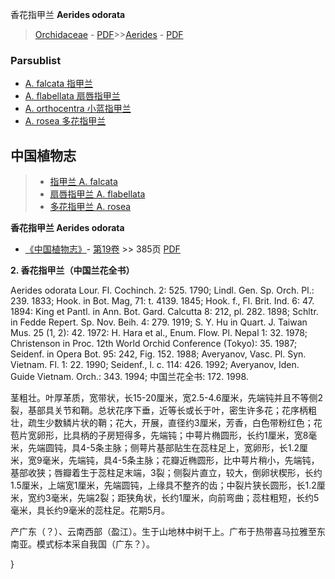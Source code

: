 香花指甲兰 **Aerides odorata**

> [Orchidaceae](http://www.iplant.cn/info/Orchidaceae?t=foc) - [PDF](http://www.iplant.cn/foc/pdf/Orchidaceae.pdf)>>[Aerides](Aerides-指甲兰属.md) - [PDF](http://www.iplant.cn/foc/pdf/Aerides.pdf)


### Parsublist

* [A.  falcata  指甲兰](Aerides-falcata-指甲兰.md)
* [A.  flabellata  扇唇指甲兰](Aerides-flabellata-扇唇指甲兰.md)
* [A.  orthocentra  小蓝指甲兰](Aerides-orthocentra-小蓝指甲兰.md)
* [A.  rosea  多花指甲兰](Aerides-rosea-多花指甲兰.md)

## 中国植物志

> * [指甲兰  A.  falcata](Aerides-falcata-指甲兰.md)
> * [扇唇指甲兰  A.  flabellata](Aerides-flabellata-扇唇指甲兰.md)
> * [多花指甲兰  A.  rosea](Aerides-rosea-多花指甲兰.md)

**香花指甲兰 Aerides odorata**

* [《中国植物志》](http://www.iplant.cn/frps)- [第19卷](http://www.iplant.cn/frps/vol/19) >> 385页 [PDF](http://www.iplant.cn/frps/pdf/19/385.pdf)

**2. 香花指甲兰（中国兰花全书）**

Aerides odorata Lour. Fl. Cochinch. 2: 525. 1790; Lindl. Gen. Sp. Orch. Pl.: 239. 1833; Hook. in Bot. Mag, 71: t. 4139. 1845; Hook. f., Fl. Brit. Ind. 6: 47. 1894: King et Pantl. in Ann. Bot. Gard. Calcutta 8: 212, pl. 282. 1898; Schltr. in Fedde Repert. Sp. Nov. Beih. 4: 279. 1919; S. Y. Hu in Quart. J. Taiwan Mus. 25 (1, 2): 42. 1972: H. Hara et al., Enum. Flow. Pl. Nepal 1: 32. 1978; Christenson in Proc. 12th World Orchid Conference (Tokyo): 35. 1987; Seidenf. in Opera Bot. 95: 242, Fig. 152. 1988; Averyanov, Vasc. Pl. Syn. Vietnam. Fl. 1: 22. 1990; Seidenf., l. c. 114: 426. 1992; Averyanov, Iden. Guide Vietnam. Orch.: 343. 1994; 中国兰花全书: 172. 1998.

茎粗壮。叶厚革质，宽带状，长15-20厘米，宽2.5-4.6厘米，先端钝并且不等侧2裂，基部具关节和鞘。总状花序下垂，近等长或长于叶，密生许多花；花序柄粗壮，疏生少数鳞片状的鞘；花大，开展，直径约3厘米，芳香，白色带粉红色；花苞片宽卵形，比具柄的子房短得多，先端钝；中萼片椭圆形，长约1厘米，宽8毫米，先端圆钝，具4-5条主脉；侧萼片基部贴生在蕊柱足上，宽卵形，长1.2厘米，宽9毫米，先端钝，具4-5条主脉；花瓣近椭圆形，比中萼片稍小，先端钝，基部收狭；唇瓣着生于蕊柱足末端，3裂；侧裂片直立，较大，倒卵状楔形，长约1.5厘米，上端宽1厘米，先端圆钝，上缘具不整齐的齿；中裂片狭长圆形，长1.2厘米，宽约3毫米，先端2裂；距狭角状，长约1厘米，向前弯曲；蕊柱粗短，长约5毫米，具长约9毫米的蕊柱足。花期5月。

产广东（？）、云南西部（盈江）。生于山地林中树干上。广布于热带喜马拉雅至东南亚。模式标本采自我国（广东？）。


}